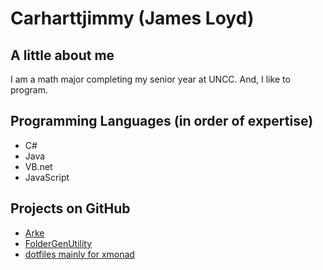 Carharttjimmy (James Loyd)
=======================

## A little about me
I am a math major completing my senior year at UNCC.
And, I like to program.

## Programming Languages (in order of expertise)
* C#
* Java
* VB.net
* JavaScript

## Projects on GitHub
* [Arke](https://github.com/carharttjimmy/Arke)
* [FolderGenUtility](https://foldergenutility.jamesloyd.com)
* [dotfiles mainly for xmonad](https://github.com/carharttjimmy/dotfiles-Balrog)
